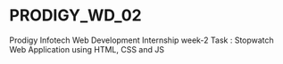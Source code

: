# PRODIGY_WD_02
Prodigy Infotech Web Development Internship week-2 Task : Stopwatch Web Application using HTML, CSS and JS

